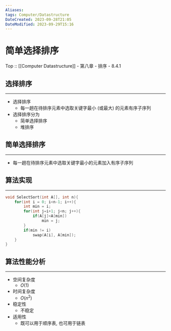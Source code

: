 ```yaml
---
Aliases: 
tags: Computer/Datastructure 
DateCreated: 2023-09-28T21:05
DateModified: 2023-09-29T15:16
---
```

# 简单选择排序

Top :: [[Computer Datastructure]] - 第八章 - 排序 - 8.4.1

## 选择排序
---
- 选择排序
	- 每一趟在待排序元素中选取关键字最小 (或最大) 的元素有序子序列
- 选择排序分为
	- 简单选择排序
	- 堆排序

## 简单选择排序
---
- 每一趟在待排序元素中选取关键字最小的元素加入有序子序列

## 算法实现
---

```cpp
void SelectSort(int A[], int n){
	for(int i = 0; i<n-1; i++){
		int min = i;
		for(int j=i+1; j<n; j++){
			if(A[j]<A[min])
				min = j;
		}
		if(min != i)
			swap(A[i], A[min]);
	}
}
```

## 算法性能分析
---
- 空间复杂度
	- $O(1)$
- 时间复杂度
	- $O(n^{2})$
- 稳定性
	- 不稳定
- 适用性
	- 既可以用于顺序表, 也可用于链表
